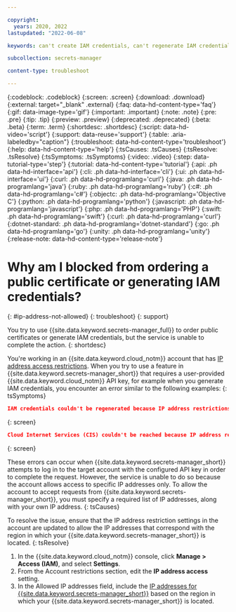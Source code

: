 ```yaml
---

copyright:
  years: 2020, 2022
lastupdated: "2022-06-08"

keywords: can't create IAM credentials, can't regenerate IAM credentials, IAM credentials not working, IP address restrictions enabled, IP address not allowed

subcollection: secrets-manager

content-type: troubleshoot

---
```


{:codeblock: .codeblock}
{:screen: .screen}
{:download: .download}
{:external: target="_blank" .external}
{:faq: data-hd-content-type='faq'}
{:gif: data-image-type='gif'}
{:important: .important}
{:note: .note}
{:pre: .pre}
{:tip: .tip}
{:preview: .preview}
{:deprecated: .deprecated}
{:beta: .beta}
{:term: .term}
{:shortdesc: .shortdesc}
{:script: data-hd-video='script'}
{:support: data-reuse='support'}
{:table: .aria-labeledby="caption"}
{:troubleshoot: data-hd-content-type='troubleshoot'}
{:help: data-hd-content-type='help'}
{:tsCauses: .tsCauses}
{:tsResolve: .tsResolve}
{:tsSymptoms: .tsSymptoms}
{:video: .video}
{:step: data-tutorial-type='step'}
{:tutorial: data-hd-content-type='tutorial'}
{:api: .ph data-hd-interface='api'}
{:cli: .ph data-hd-interface='cli'}
{:ui: .ph data-hd-interface='ui'}
{:curl: .ph data-hd-programlang='curl'}
{:java: .ph data-hd-programlang='java'}
{:ruby: .ph data-hd-programlang='ruby'}
{:c#: .ph data-hd-programlang='c#'}
{:objectc: .ph data-hd-programlang='Objective C'}
{:python: .ph data-hd-programlang='python'}
{:javascript: .ph data-hd-programlang='javascript'}
{:php: .ph data-hd-programlang='PHP'}
{:swift: .ph data-hd-programlang='swift'}
{:curl: .ph data-hd-programlang='curl'}
{:dotnet-standard: .ph data-hd-programlang='dotnet-standard'}
{:go: .ph data-hd-programlang='go'}
{:unity: .ph data-hd-programlang='unity'}
{:release-note: data-hd-content-type='release-note'}

# Why am I blocked from ordering a public certificate or generating IAM credentials?
{: #ip-address-not-allowed}
{: troubleshoot} 
{: support}

You try to use {{site.data.keyword.secrets-manager_full}} to order public certificates or generate IAM credentials, but the service is unable to complete the action.
{: shortdesc}

You're working in an {{site.data.keyword.cloud_notm}} account that has [IP address access restrictions](/docs/account?topic=account-ips). When you try to use a feature in {{site.data.keyword.secrets-manager_short}} that requires a user-provided {{site.data.keyword.cloud_notm}} API key, for example when you generate IAM credentials, you encounter an error similar to the following examples:
{: tsSymptoms}

```json
IAM credentials couldn't be regenerated because IP address restrictions are enabled for the account. Update the IP address settings in your account to include IP addresses for Secrets Manager and try again.
```
{: screen}

```json
Cloud Internet Services (CIS) couldn't be reached because IP address restrictions are enabled for the account. Update the IP address settings in your account to include IP addresses for Secrets Manager and try again.
```
{: screen}

These errors can occur when {{site.data.keyword.secrets-manager_short}} attempts to log in to the target account with the configured API key in order to complete the request. However, the service is unable to do so because the account allows access to specific IP addresses only. To allow the account to accept requests from {{site.data.keyword.secrets-manager_short}}, you must specify a required list of IP addresses, along with your own IP address.
{: tsCauses}

To resolve the issue, ensure that the IP address restriction settings in the account are updated to allow the IP addresses that correspond with the region in which your {{site.data.keyword.secrets-manager_short}} is located.
{: tsResolve}

1. In the {{site.data.keyword.cloud_notm}} console, click **Manage > Access (IAM)**, and select **Settings**.
2. From the Account restrictions section, edit the **IP address access** setting.
3. In the Allowed IP addresses field, include the [IP addresses for {{site.data.keyword.secrets-manager_short}}](/docs/secrets-manager?topic=secrets-manager-ip-addresses) based on the region in which your {{site.data.keyword.secrets-manager_short}} is located.


